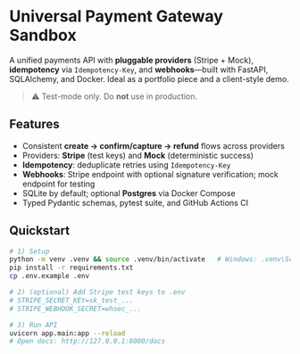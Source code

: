 # Universal Payment Gateway Sandbox

A unified payments API with **pluggable providers** (Stripe + Mock), **idempotency** via `Idempotency-Key`,
and **webhooks**—built with FastAPI, SQLAlchemy, and Docker. Ideal as a portfolio piece and a client-style demo.

> ⚠️ Test-mode only. Do **not** use in production.

## Features
- Consistent **create → confirm/capture → refund** flows across providers
- Providers: **Stripe** (test keys) and **Mock** (deterministic success)
- **Idempotency**: deduplicate retries using `Idempotency-Key`
- **Webhooks**: Stripe endpoint with optional signature verification; mock endpoint for testing
- SQLite by default; optional **Postgres** via Docker Compose
- Typed Pydantic schemas, pytest suite, and GitHub Actions CI

## Quickstart
```bash
# 1) Setup
python -m venv .venv && source .venv/bin/activate   # Windows: .venv\Scripts\activate
pip install -r requirements.txt
cp .env.example .env

# 2) (optional) Add Stripe test keys to .env
# STRIPE_SECRET_KEY=sk_test_...
# STRIPE_WEBHOOK_SECRET=whsec_...

# 3) Run API
uvicorn app.main:app --reload
# Open docs: http://127.0.0.1:8000/docs
